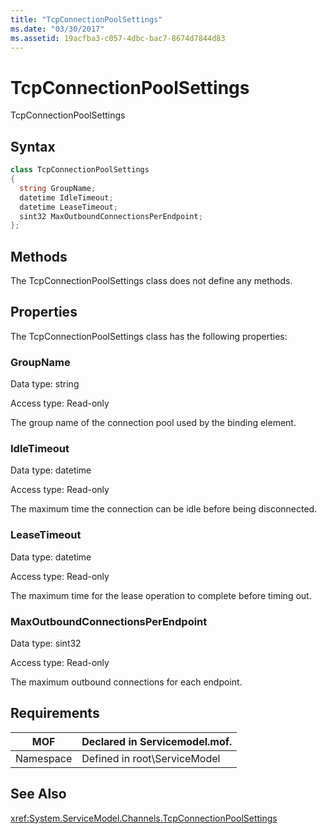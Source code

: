 ```yaml
---
title: "TcpConnectionPoolSettings"
ms.date: "03/30/2017"
ms.assetid: 19acfba3-c057-4dbc-bac7-8674d7844d83
---
```

# TcpConnectionPoolSettings
TcpConnectionPoolSettings  
  
## Syntax  
  
```csharp
class TcpConnectionPoolSettings  
{  
  string GroupName;  
  datetime IdleTimeout;  
  datetime LeaseTimeout;  
  sint32 MaxOutboundConnectionsPerEndpoint;  
};  
```  
  
## Methods  
 The TcpConnectionPoolSettings class does not define any methods.  
  
## Properties  
 The TcpConnectionPoolSettings class has the following properties:  
  
### GroupName  
 Data type: string  
  
 Access type: Read-only  
  
 The group name of the connection pool used by the binding element.  
  
### IdleTimeout  
 Data type: datetime  
  
 Access type: Read-only  
  
 The maximum time the connection can be idle before being disconnected.  
  
### LeaseTimeout  
 Data type: datetime  
  
 Access type: Read-only  
  
 The maximum time for the lease operation to complete before timing out.  
  
### MaxOutboundConnectionsPerEndpoint  
 Data type: sint32  
  
 Access type: Read-only  
  
 The maximum outbound connections for each endpoint.  
  
## Requirements  
  
|MOF|Declared in Servicemodel.mof.|  
|---------|-----------------------------------|  
|Namespace|Defined in root\ServiceModel|  
  
## See Also  
 <xref:System.ServiceModel.Channels.TcpConnectionPoolSettings>
